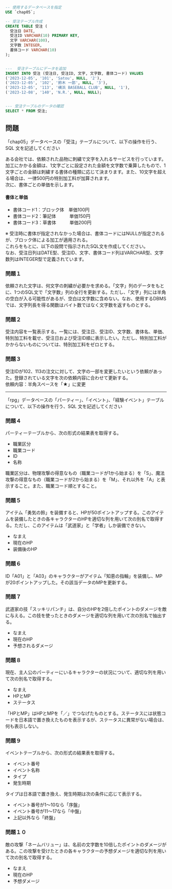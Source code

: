```sql
-- 使用するデータベースを指定
USE `chap05`;

-- 受注テーブル作成
CREATE TABLE 受注 (
  受注日 DATE,
  受注ID VARCHAR(10) PRIMARY KEY,
  文字 VARCHAR(100),
  文字数 INTEGER,
  書体コード VARCHAR(10)
);


---  受注テーブルにデータを追加
INSERT INTO 受注 (受注日, 受注ID, 文字, 文字数, 書体コード) VALUES
('2023-12-05', '101', 'Satou', NULL, '2'),
('2023-12-05', '102', '鈴木 一郎', NULL, '3'),
('2023-12-05', '113', '横浜 BASEBALL CLUB', NULL, '1'),
('2023-12-08', '140', 'N.R.', NULL, NULL);


--- 受注テーブルのデータの確認
SELECT * FROM 受注;

```

## 問題

「chap05」データベースの「受注」テーブルについて、以下の操作を行う、SQL 文を記述してください  
  
ある会社では、依頼された品物に刺繍で文字を入れるサービスを行っています。加工にかかる金額は、1文字ごとに設定された金額を文字数で乗算したもので、1文字ごとの金額は刺繍する書体の種類に応じて決まります。また、10文字を超える場合は、一律500円の特別加工料が加算されます。  
次に、書体ごとの単価を示します。

#### 書体と単価
- 書体コード1：ブロック体　単価100円
- 書体コード2：筆記体　　　単価150円
- 書体コード3：草書体　　　単価200円

※ 受注時に書体が指定されなかった場合は、書体コードにはNULLが指定されるが、ブロック体による加工が適用される。  
これらをもとに、以下の設問で指示されたSQL文を作成してください。  
なお、受注日列はDATE型、受注ID、文字、書体コード列はVARCHAR型、文字数列はINTEGER型で定義されています。

### 問題１

依頼された文字は、何文字の刺繍が必要かを求める。「文字」列のデータをもとに、1つのSQL文で「文字数」列の全行を更新する。ただし、「文字」列には半角の空白が入る可能性があるが、空白は文字数に含めない。なお、使用するDBMSでは、文字列長を得る関数はバイト数ではなく文字数を返すものとする。

### 問題２

受注内容を一覧表示する。一覧には、受注日、受注ID、文字数、書体名、単価、特別加工料を載せ、受注日および受注ID順に表示したい。ただし、特別加工料がかからないものについては、特別加工料をゼロとする。

### 問題３

受注IDが102、113の注文に対して、文字の一部を変更したいという依頼があった。登録されている文字を次の依頼内容に合わせて更新する。  
依頼内容：半角スペースを「★」に変更

---

「rpg」データベースの「パーティー」、「イベント」、「経験イベント」テーブルについて、以下の操作を行う、SQL 文を記述してください

### 問題４

パーティーテーブルから、次の形式の結果表を取得する。

- 職業区分
- 職業コード
- ID
- 名称

職業区分は、物理攻撃の得意なもの（職業コードが1から始まる）を「S」、魔法攻撃の得意なもの（職業コードが2から始まる）を「M」、それ以外を「A」と表示すること。また、職業コード順とすること。

### 問題５

アイテム「勇気の鈴」を装備すると、HPが50ポイントアップする。このアイテムを装備したときの各キャラクターのHPを適切な列を用いて次の別名で取得する。ただし、このアイテムは「武道家」と「学者」しか装備できない。

- なまえ
- 現在のHP
- 装備後のHP

### 問題６

ID「A01」と「A03」のキャラクターがアイテム「知恵の指輪」を装備し、MPが20ポイントアップした。その該当データのMPを更新する。

### 問題７

武道家の技「スッキリパンチ」は、自分のHPを2倍したポイントのダメージを敵に与える。この技を使ったときのダメージを適切な列を用いて次の別名で抽出する。

- なまえ
- 現在のHP
- 予想されるダメージ

### 問題８

現在、主人公のパーティーにいるキャラクターの状況について、適切な列を用いて次の別名で取得する。

- なまえ
- HPとMP
- ステータス

「HPとMP」はHPとMPを「／」でつなげたものとする。ステータスには状態コードを日本語で置き換えたものを表示するが、ステータスに異常がない場合は、何も表示しない。

### 問題９

イベントテーブルから、次の形式の結果表を取得する。

- イベント番号
- イベント名称
- タイプ
- 発生時期

タイプは日本語で置き換え、発生時期は次の条件に応じて表示する。

- イベント番号が1〜10なら「序盤」
- イベント番号が11〜17なら「中盤」
- 上記以外なら「終盤」

### 問題１０

敵の攻撃「ネームバリュー」は、名前の文字数を10倍したポイントのダメージがある。この攻撃を受けたときの各キャラクターの予想ダメージを適切な列を用いて次の別名で取得する。

- なまえ
- 現在のHP
- 予想ダメージ